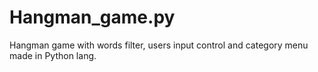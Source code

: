 # Hangman_game.py
Hangman game with words filter, users input control and category menu made in Python lang.
